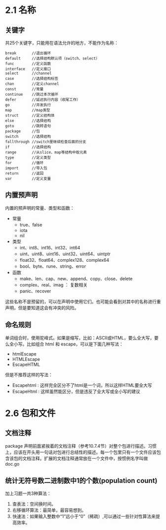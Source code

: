 # 2.1 名称

## 关键字
共25个关键字，只能用在语法允许的地方，不能作为名称：
```
break       //退出循环
default     //选择结构默认项（switch、select）
func        //定义函数
interface   //定义接口
select      //channel
case        //选择结构标签
chan        //定义channel
const       //常量
continue    //跳过本次循环
defer       //延迟执行内容（收尾工作）
go          //并发执行
map         //map类型
struct      //定义结构体
else        //选择结构
goto        //跳转语句
package     //包
switch      //选择结构
fallthrough //switch里继续检查后面的分支
if          //选择结构
range       //从slice、map等结构中取元素
type        //定义类型
for         //循环
import      //导入包
return      //返回
var         //定义变量
```

## 内置预声明
内置的预声明的常量、类型和函数：
+ 常量
  + true、false
  + iota
  + nil
+ 类型
  + int、int8、int16、int32、int64
  + uint、uint8、uint16、uint32、uint64、uintptr
  + float32、float64、complex128、complex64
  + bool、byte、rune、string、error
+ 函数
  + make、len、cap、new、append、copy、close、delete
  + complex、real、imag ： 复数相关
  + panic、recover

这些名称不是预留的，可以在声明中使用它们。也可能会看到对其中的名称进行重声明，但是要知道这会有冲突的风险。


## 命名规则
单词组合时，使用驼峰式。如果是缩写，比如：ASCII或HTML，要么全大写，要么全小写。比如组合 html 和 escape，可以是下面几种写法：
+ htmlEscape
+ HTMLEscape
+ EscapeHTML

但是不推荐这样的写法：
+ Escapehtml : 这样完全区分不了html是一个词，所以这样HTML要全大写
+ EscapeHtml : 这样虽然能区分，但是违反了全大写或全小写的建议

# 2.6 包和文件

## 文档注释
package 声明前面紧挨着的文档注释（参考10.7.4节）对整个包进行描述。习惯上，应该在开头用一句话对包进行总结性的描述。每一个包里只有一个文件应该包含该包的文档注释。扩展的文档注释通常放在一个文件中，按惯例名字叫做 doc.go

## 统计无符号数二进制数中1的个数(population count)
加上习题一共3种算法：
1. 查表法：空间换时间。
2. 右移循环算法：最简单，最容易想到。
3. 快速法：如果输入整数中“1”远小于“0”（稀疏）,可以通过一些针对性算法来提高效率。
